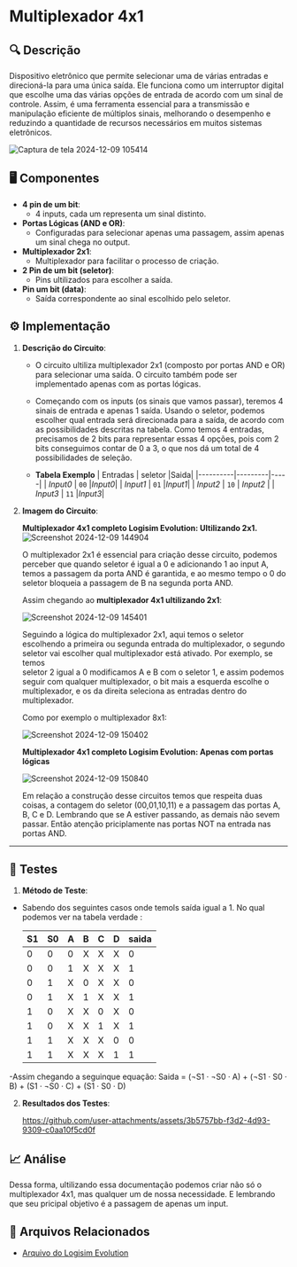 # Multiplexador 4x1

## 🔍 Descrição

Dispositivo eletrônico que permite selecionar uma de várias entradas e direcioná-la para uma única saída. Ele funciona como um interruptor digital que escolhe uma das várias opções de entrada de acordo com um sinal de controle. Assim, é uma ferramenta essencial para a transmissão e manipulação eficiente de múltiplos sinais, melhorando o desempenho e reduzindo a quantidade de recursos necessários em muitos sistemas eletrônicos.

![Captura de tela 2024-12-09 105414](https://github.com/user-attachments/assets/0d6cda21-7c38-4b8c-9464-f3aba9d2ac58)

## 🖥️ Componentes

- **4 pin de um bit**:
  - 4 inputs, cada um representa um sinal distinto.
- **Portas Lógicas (AND e OR)**:
  - Configuradas para selecionar apenas uma passagem, assim apenas um sinal chega no output.
- **Multiplexador 2x1**:
  - Multiplexador para facilitar o processo de criação.
- **2 Pin de um bit (seletor)**:
  - Pins ultilizados para escolher a saída.  
- **Pin um bit (data)**:
  - Saída correspondente ao sinal escolhido pelo seletor.

## ⚙️ Implementação

1. **Descrição do Circuito**:

   - O circuito ultiliza multiplexador 2x1 (composto por portas AND e OR) para selecionar uma saída. O circuito também pode ser implementado apenas com as portas lógicas.
   - Começando com os inputs (os sinais que vamos passar), teremos 4 sinais de entrada e apenas 1 saída. Usando o seletor, podemos escolher qual entrada será direcionada para a saída, de acordo com as possibilidades descritas na tabela. Como temos 4 entradas, precisamos de 2 bits para representar essas 4 opções, pois com 2 bits conseguimos contar de 0 a 3, o que nos dá um total de 4 possibilidades de seleção.
  
   - **Tabela Exemplo** 
     | Entradas | seletor |Saida| 
     |----------|---------|-----|
     | _Input0_ |  `00`   |_Input0_|
     | _Input1_ |  `01`   |_Input1_|
     | _Input2_ |  `10`   | _Input2_ |
     | _Input3_ |  `11`   |_Input3_|
     

2. **Imagem do Circuito**:
   
   **Multiplexador 4x1 completo Logisim Evolution: Ultilizando 2x1.**
       ![Screenshot 2024-12-09 144904](https://github.com/user-attachments/assets/ca39a950-cd25-4f4c-bb54-f3abcb1b597e)
   
   O multiplexador 2x1 é essencial para criação desse circuito, podemos perceber que quando seletor é igual a 0 
   e adicionando  1 ao input A, temos a passagem da porta AND é garantida, e ao mesmo tempo o 0 do seletor bloqueia a passagem de B na segunda porta AND.
       
   Assim chegando ao **multiplexador 4x1 ultilizando 2x1**:
       
   ![Screenshot 2024-12-09 145401](https://github.com/user-attachments/assets/73006508-0138-40ef-b250-25f905ce2a22) 

   Seguindo a lógica do multiplexador 2x1, aqui temos o seletor escolhendo a primeira ou segunda entrada do multiplexador, o segundo seletor vai escolher qual multiplexador está ativado. Por exemplo, se temos     
   seletor 2 igual a 0 modificamos A e B com o seletor 1, e assim podemos seguir com qualquer multiplexador, o bit mais a esquerda escolhe o multiplexador, e os da direita seleciona as entradas dentro do 
   multiplexador.
   
   Como por exemplo o multiplexador 8x1:
      
    ![Screenshot 2024-12-09 150402](https://github.com/user-attachments/assets/97229a49-df84-43b4-8bb5-4be6a4c09ef1)

    **Multiplexador 4x1 completo Logisim Evolution: Apenas com portas lógicas**

     ![Screenshot 2024-12-09 150840](https://github.com/user-attachments/assets/c2903fd1-ac8f-41eb-ac34-d94b2fce279b)

     Em relação a construção desse circuitos temos que respeita duas coisas, a contagem do seletor (00,01,10,11) e a passagem das portas A, B, C e D. Lembrando que se A estiver passando, as demais não sevem passar. Então atenção priciplamente nas portas NOT na entrada nas portas AND.
---

## 🔬 Testes

1. **Método de Teste**:
  - Sabendo dos seguintes casos onde temols saída igual a 1. No qual podemos ver na tabela verdade :

    | S1 | S0 | A | B | C | D | saida |
    |----|----|----|----|----|----|---|
    |  0 |  0 |  0 |  X |  X |  X | 0 |
    |  0 |  0 |  1 |  X |  X |  X | 1 |
    |  0 |  1 |  X |  0 |  X |  X | 0 |
    |  0 |  1 |  X |  1 |  X |  X | 1 |
    |  1 |  0 |  X |  X |  0 |  X | 0 |
    |  1 |  0 |  X |  X |  1 |  X | 1 |
    |  1 |  1 |  X |  X |  X |  0 | 0 |
    |  1 |  1 |  X |  X |  X |  1 | 1 |

  -Assim chegando a seguinque equação:
    Saida = (¬S1 · ¬S0 · A) + (¬S1 · S0 · B) + (S1 · ¬S0 · C) + (S1 · S0 · D)




2. **Resultados dos Testes**:

   https://github.com/user-attachments/assets/3b5757bb-f3d2-4d93-9309-c0aa10f5cd0f

## 📈 Análise

Dessa forma, ultilizando essa documentação podemos criar não só o multiplexador 4x1, mas qualquer um de nossa necessidade. E lembrando que seu pricipal objetivo é a passagem de apenas um input.

## 📂 Arquivos Relacionados

- [Arquivo do Logisim Evolution](../src/Multiplexador.circ)
